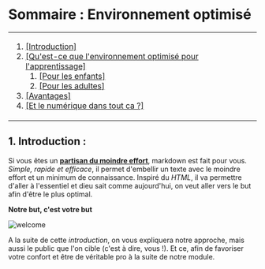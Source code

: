 # Sommaire : Environnement optimisé
<table>
	<tr>
		<td>	
			<ol>														
<li><a href="intro.md">[Introduction]<br>														
<li><a href="environnement.md">[Qu'est-ce que l'environnement optimisé pour l'apprentissage]</a><br>
			<ol>		
<li><a href="#enfants">	[Pour les enfants]</a><br>									
<li><a href="#adultes">	[Pour les adultes]</a><br></li>
			</ol>									
<li><a href="avantage.md">[Avantages]</a><br>														
<li><a href="numerique.md">[Et le numérique dans tout ca ?]<br></li>
			</ol>
		</td>
	</tr>	
</table>



## 1. Introduction :
    
Si vous êtes un **[partisan du moindre effort](https://i.imgur.com/0Y0dV0y.gif)**, markdown est fait pour vous. *Simple, rapide et efficace*, il permet d'embellir un texte avec le moindre effort et un minimum de connaissance. Inspiré du *HTML*, il va permettre d'aller à l'essentiel et dieu sait comme aujourd'hui, on veut aller vers le but afin d'être le plus optimal.

**Notre but, c'est votre but**

![welcome](https://i.imgur.com/2kYBWu9.gif "welcome")

A la suite de cette *introduction*, on vous expliquera notre approche, mais aussi le public que l'on cible (c'est à dire, vous !). 
Et ce, afin de favoriser votre confort et être de véritable pro à la suite de notre module.

